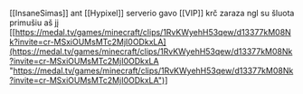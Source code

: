 [[InsaneSimas]] ant [[Hypixel]] serverio gavo [[VIP]] krč zaraza ngl su šluota primušiu aš jį
[[https://medal.tv/games/minecraft/clips/1RvKWyehH53qew/d13377kM08Nk?invite=cr-MSxiOUMsMTc2MjI0ODkxLA](https://medal.tv/games/minecraft/clips/1RvKWyehH53qew/d13377kM08Nk?invite=cr-MSxiOUMsMTc2MjI0ODkxLA "https://medal.tv/games/minecraft/clips/1RvKWyehH53qew/d13377kM08Nk?invite=cr-MSxiOUMsMTc2MjI0ODkxLA")]